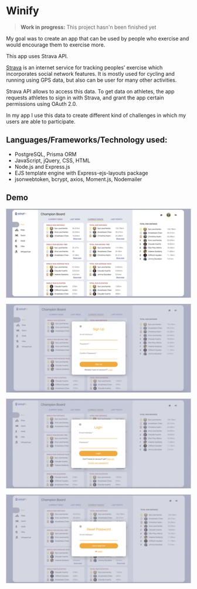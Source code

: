 # Winify

> **Work in progress:** This project hasn'n been finished yet

My goal was to create an app that can be used by people who exercise and would encourage them to exercise more.

This app uses Strava API.

[Strava](https://www.strava.com/) is an internet service for tracking peoples’ exercise which incorporates social network features.
It is mostly used for cycling and running using GPS data, but also can be user for many other activities.

Strava API allows to access this data. To get data on athletes, the app requests athletes to sign in with Strava, and grant the app certain permissions using OAuth 2.0.

In my app I use this data to create different kind of challenges in which my users are able to participate.

## Languages/Frameworks/Technology used:

- PostgreSQL, Prisma ORM
- JavaScript, jQuery, CSS, HTML
- Node.js and Express.js
- EJS template engine with Express-ejs-layouts package
- jsonwebtoken, bcrypt, axios, Moment.js, Nodemailer

## Demo

![home](https://github.com/hi-i-am-ana/Winify/blob/main/public/assets/home.png)

![signup](https://github.com/hi-i-am-ana/Winify/blob/main/public/assets/signup.png)

![login](https://github.com/hi-i-am-ana/Winify/blob/main/public/assets/login.png)

![forgot password](https://github.com/hi-i-am-ana/Winify/blob/main/public/assets/forgot_password.png)